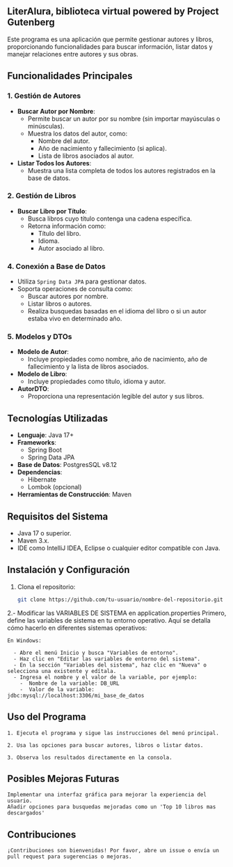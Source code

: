 ## LiterAlura, biblioteca virtual powered by Project Gutenberg

Este programa es una aplicación que permite gestionar autores y libros, proporcionando funcionalidades para buscar información, listar datos y manejar relaciones entre autores y sus obras. 

## Funcionalidades Principales

### 1. **Gestión de Autores**
- **Buscar Autor por Nombre**:
  - Permite buscar un autor por su nombre (sin importar mayúsculas o minúsculas).
  - Muestra los datos del autor, como:
    - Nombre del autor.
    - Año de nacimiento y fallecimiento (si aplica).
    - Lista de libros asociados al autor.
- **Listar Todos los Autores**:
  - Muestra una lista completa de todos los autores registrados en la base de datos.

### 2. **Gestión de Libros**
- **Buscar Libro por Título**:
  - Busca libros cuyo título contenga una cadena específica.
  - Retorna información como:
    - Título del libro.
    - Idioma.
    - Autor asociado al libro.


### 4. **Conexión a Base de Datos**
- Utiliza `Spring Data JPA` para gestionar datos.
- Soporta operaciones de consulta como:
  - Buscar autores por nombre.
  - Listar libros o autores.
  - Realiza busquedas basadas en el idioma del libro o si un autor estaba vivo en determinado año.

### 5. **Modelos y DTOs**
- **Modelo de Autor**:
  - Incluye propiedades como nombre, año de nacimiento, año de fallecimiento y la lista de libros asociados.
- **Modelo de Libro**:
  - Incluye propiedades como título, idioma y autor.
- **AutorDTO**:
  - Proporciona una representación legible del autor y sus libros.

## Tecnologías Utilizadas
- **Lenguaje**: Java 17+
- **Frameworks**:
  - Spring Boot
  - Spring Data JPA
- **Base de Datos**: PostgresSQL v8.12
- **Dependencias**:
  - Hibernate
  - Lombok (opcional)
- **Herramientas de Construcción**: Maven

## Requisitos del Sistema
- Java 17 o superior.
- Maven 3.x.
- IDE como IntelliJ IDEA, Eclipse o cualquier editor compatible con Java.

## Instalación y Configuración

1. Clona el repositorio:
   ```bash
   git clone https://github.com/tu-usuario/nombre-del-repositorio.git

2.- Modificar las VARIABLES DE SISTEMA en application.properties
   Primero, define las variables de sistema en tu entorno operativo. Aquí se detalla cómo hacerlo en diferentes sistemas operativos:
    
    En Windows:
    
      - Abre el menú Inicio y busca "Variables de entorno".
      - Haz clic en "Editar las variables de entorno del sistema".
      - En la sección "Variables del sistema", haz clic en "Nueva" o selecciona una existente y edítala.
      - Ingresa el nombre y el valor de la variable, por ejemplo:
        -  Nombre de la variable: DB_URL
        -  Valor de la variable: jdbc:mysql://localhost:3306/mi_base_de_datos
  ## Uso del Programa
    1. Ejecuta el programa y sigue las instrucciones del menú principal.
    
    2. Usa las opciones para buscar autores, libros o listar datos.
    
    3. Observa los resultados directamente en la consola.
  ## Posibles Mejoras Futuras
    Implementar una interfaz gráfica para mejorar la experiencia del usuario.
    Añadir opciones para busquedas mejoradas como un 'Top 10 libros mas descargados'
  ## Contribuciones
    ¡Contribuciones son bienvenidas! Por favor, abre un issue o envía un pull request para sugerencias o mejoras.


